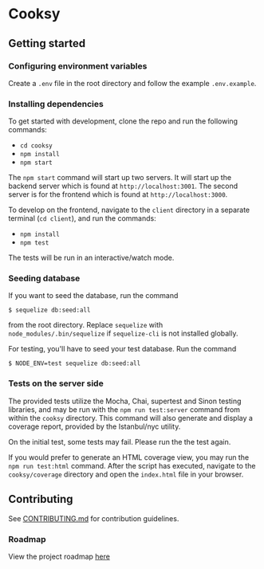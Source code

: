 # Cooksy

## Getting started

### Configuring environment variables
Create a `.env` file in the root directory and follow the example `.env.example`.

### Installing dependencies
To get started with development, clone the repo and run the following commands:
- `cd cooksy`
- `npm install`
- `npm start`

The `npm start` command will start up two servers. It will start up the backend server which is found at `http://localhost:3001`. The second server is for the frontend which is found at `http://localhost:3000`.

To develop on the frontend, navigate to the `client` directory in a separate terminal (`cd client`), and run the commands:
- `npm install`
- `npm test`

The tests will be run in an interactive/watch mode.

### Seeding database
If you want to seed the database, run the command
```
$ sequelize db:seed:all
```
from the root directory. Replace `sequelize` with `node_modules/.bin/sequelize` if `sequelize-cli` is not installed globally.

For testing, you'll have to seed your test database. Run the command
```
$ NODE_ENV=test sequelize db:seed:all
```

### Tests on the server side

The provided tests utilize the Mocha, Chai, supertest and Sinon testing libraries, and may be run with the `npm run test:server` command from within the `cooksy` directory. This command will also generate and display a coverage report, provided by the Istanbul/nyc utility.

On the initial test, some tests may fail. Please run the the test again.

If you would prefer to generate an HTML coverage view, you may run the `npm run test:html` command. After the script has executed, navigate to the `cooksy/coverage` directory and open the `index.html` file in your browser.

## Contributing
See [CONTRIBUTING.md](CONTRIBUTING.md) for contribution guidelines.

### Roadmap

View the project roadmap [here](https://github.com/Cook-sy/cooksy/issues)
